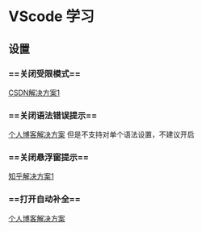 # VScode 学习

## 设置

### ==关闭受限模式==

[CSDN解决方案1](https://blog.csdn.net/weixin_45755666/article/details/117877321)

### ==关闭语法错误提示==

[个人博客解决方案](https://www.yisu.com/zixun/327519.html)
但是不支持对单个语法设置，不建议开启

### ==关闭悬浮窗提示==

[知乎解决方案1](https://blog.csdn.net/liuyuemozhu/article/details/101056556)

### ==打开自动补全==

[个人博客解决方案](https://www.thisfaner.com/p/edit-markdown-efficiently-in-vscode/)
